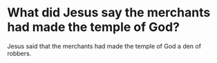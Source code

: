 # What did Jesus say the merchants had made the temple of God?

Jesus said that the merchants had made the temple of God a den of robbers.
